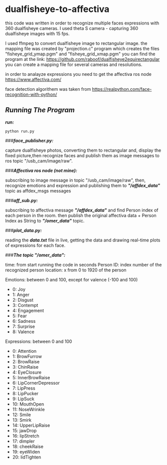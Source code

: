 # dualfisheye-to-affectiva
this code was written in order to recognize multiple faces expressions with 360 dualfisheye cameras.
I used theta S camera - capturing 360 dualfisheye images with 15 fps.

I used ffmpeg to convert dualfisheye image to rectangular image.
the mapping file was created by "projection.c" program which creates the files
"fisheye_grid_ymap.pgm" and "fisheye_grid_xmap.pgm"
you can find the program at the link:
https://github.com/raboof/dualfisheye2equirectangular
you can create a mapping file for several cameras and resolutions.

in order to analayze expressions you need to get the affectiva ros node
https://www.affectiva.com/

face detection algorithem was taken from https://realpython.com/face-recognition-with-python/

## ***Running The Program***

***run:***
 
```
python run.py
```




###***face_publisher.py:***

capture dualfisheye photos, converting them to rectangular and, display the fixed picture,then recognize faces and publish them as image messages to ros topic "/usb_cam/image/raw".


###***Affectiva ros node (not mine):***

subscribing to image message in topic "/usb_cam/image/raw", then, recognize emotions and expression and publishing them to ***"/affdex_data"*** topic as affdex_msgs messages


###***aff_sub.py:***

subscribing to affectiva message ***"/affdex_data"*** and find Person index of each person in the room. then publish  the original affectiva data + Person Index as String to ***"/omer_data"*** topic.



###***plot_data.py:***

reading the ***data.txt*** file in live, getting the data and drawing real-time plots of expressions for each face.



###***The topic "/omer_data":***


time: from start running the code in seconds
Person ID: index number of the recognized person
location: x from 0 to 1920 of the person

Emotions:
between 0 and 100, except for valence (-100 and 100)
- 0: Joy
- 1: Anger
- 2: Disgust
- 3: Contempt
- 4: Engagement
- 5: Fear
- 6: Sadness
- 7: Surprise
- 8: Valence

Expressions: 
between 0 and 100
- 0: Attention
- 1: BrowFurrow
- 2: BrowRaise
- 3: ChinRaise
- 4: EyeClosure
- 5: InnerBrowRaise
- 6: LipCornerDepressor
- 7: LipPress
- 8: LipPucker
- 9: LipSuck
- 10: MouthOpen
- 11: NoseWrinkle
- 12: Smile
- 13: Smirk
- 14: UpperLipRaise
- 15: jawDrop
- 16: lipStretch
- 17: dimpler
- 18: cheekRaise
- 19: eyeWiden
- 20: lidTighten







